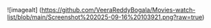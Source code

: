 ![imagealt] (https://github.com/VeeraReddyBogala/Movies-watch-list/blob/main/Screenshot%202025-09-16%20103921.png?raw=true)

